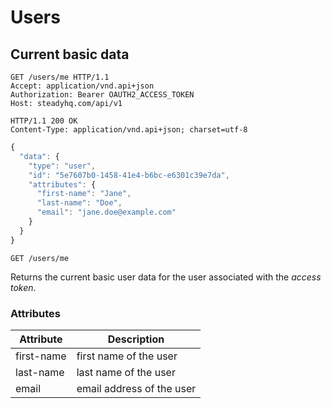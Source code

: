 # Users
## Current basic data
```http
GET /users/me HTTP/1.1
Accept: application/vnd.api+json
Authorization: Bearer OAUTH2_ACCESS_TOKEN
Host: steadyhq.com/api/v1
```
```http
HTTP/1.1 200 OK
Content-Type: application/vnd.api+json; charset=utf-8
```
```javascript
{ 
  "data": {
    "type": "user",
    "id": "5e7607b0-1458-41e4-b6bc-e6301c39e7da",
    "attributes": {
      "first-name": "Jane",
      "last-name": "Doe",
      "email": "jane.doe@example.com"
    }
  }
}
```

`GET /users/me`

Returns the current basic user data for the user associated with the *access token*.

### Attributes
Attribute | Description
--------- | -----------
first-name | first name of the user
last-name | last name of the user
email | email address of the user

